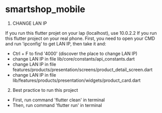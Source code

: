 # smartshop_mobile

1. CHANGE LAN IP 

If you run this flutter projet on your lap (localhost), use 10.0.2.2
If you run this flutter project on your real phone. First, you need to open your CMD and run 'ipconfig' to get LAN IP, then take it and:    
   - Ctrl + F to find '4000' (discover the place to change LAN IP) 
   - change LAN IP in file lib/core/constants/api_constants.dart
   - change LAN IP in file features/products/presentation/screens/product_detail_screen.dart
   - change LAN IP in file lib/features/products/presentation/widgets/product_card.dart

2. Best practice to run this project
   
- First, run command 'flutter clean' in terminal
- Then, run command 'flutter run' in terminal
